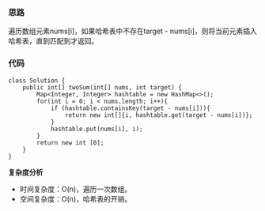 ### 思路
遍历数组元素nums[i]，如果哈希表中不存在target - nums[i]，则将当前元素插入哈希表，直到匹配到才返回。
### 代码
```
class Solution {
    public int[] twoSum(int[] nums, int target) {
        Map<Integer, Integer> hashtable = new HashMap<>();
        for(int i = 0; i < nums.length; i++){
            if (hashtable.containsKey(target - nums[i])){
                return new int[]{i, hashtable.get(target - nums[i])};
            }
            hashtable.put(nums[i], i);
        }
        return new int [0];
    }
}
```
**复杂度分析**
- 时间复杂度：O(n)，遍历一次数组。
- 空间复杂度：O(n)，哈希表的开销。
